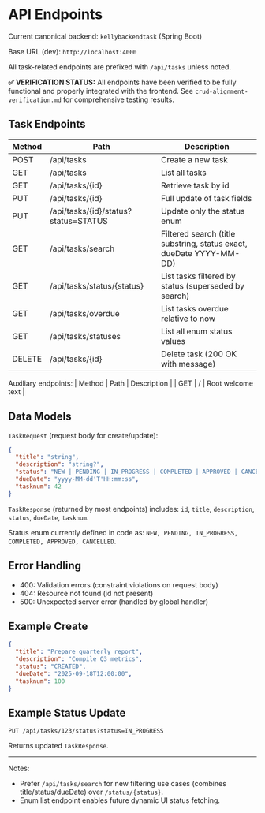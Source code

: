 # API Endpoints

Current canonical backend: `kellybackendtask` (Spring Boot)

Base URL (dev): `http://localhost:4000`

All task-related endpoints are prefixed with `/api/tasks` unless noted.

**✅ VERIFICATION STATUS:** All endpoints have been verified to be fully functional and properly integrated with the frontend. See `crud-alignment-verification.md` for comprehensive testing results.

## Task Endpoints

| Method | Path                                 | Description                                                         |
| ------ | ------------------------------------ | ------------------------------------------------------------------- |
| POST   | /api/tasks                           | Create a new task                                                   |
| GET    | /api/tasks                           | List all tasks                                                      |
| GET    | /api/tasks/{id}                      | Retrieve task by id                                                 |
| PUT    | /api/tasks/{id}                      | Full update of task fields                                          |
| PUT    | /api/tasks/{id}/status?status=STATUS | Update only the status enum                                         |
| GET    | /api/tasks/search                    | Filtered search (title substring, status exact, dueDate YYYY-MM-DD) |
| GET    | /api/tasks/status/{status}           | List tasks filtered by status (superseded by search)                |
| GET    | /api/tasks/overdue                   | List tasks overdue relative to now                                  |
| GET    | /api/tasks/statuses                  | List all enum status values                                         |
| DELETE | /api/tasks/{id}                      | Delete task (200 OK with message)                                   |

Auxiliary endpoints:
| Method | Path | Description |
| GET | / | Root welcome text |

## Data Models

`TaskRequest` (request body for create/update):

```json
{
  "title": "string",
  "description": "string?",
  "status": "NEW | PENDING | IN_PROGRESS | COMPLETED | APPROVED | CANCELLED",
  "dueDate": "yyyy-MM-dd'T'HH:mm:ss",
  "tasknum": 42
}
```

`TaskResponse` (returned by most endpoints) includes: `id`, `title`, `description`, `status`, `dueDate`, `tasknum`.

Status enum currently defined in code as: `NEW, PENDING, IN_PROGRESS, COMPLETED, APPROVED, CANCELLED`.

## Error Handling

- 400: Validation errors (constraint violations on request body)
- 404: Resource not found (id not present)
- 500: Unexpected server error (handled by global handler)

## Example Create

```json
{
  "title": "Prepare quarterly report",
  "description": "Compile Q3 metrics",
  "status": "CREATED",
  "dueDate": "2025-09-18T12:00:00",
  "tasknum": 100
}
```

## Example Status Update

`PUT /api/tasks/123/status?status=IN_PROGRESS`

Returns updated `TaskResponse`.

---

Notes:

- Prefer `/api/tasks/search` for new filtering use cases (combines title/status/dueDate) over `/status/{status}`.
- Enum list endpoint enables future dynamic UI status fetching.
